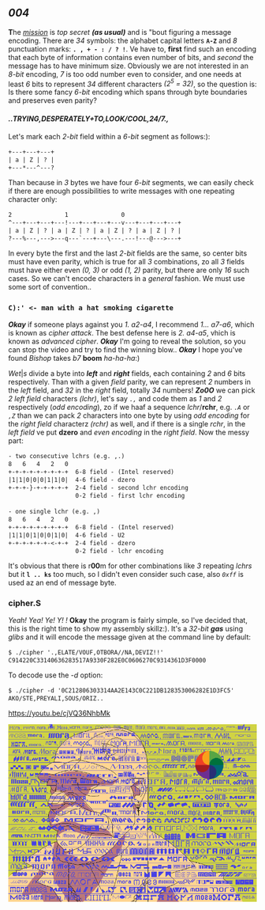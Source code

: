 ## *004*	
**T**he [*mission*](https://ioinformatics.org/files/ioi1989problem4.pdf)
is *top secret* ***(as usual)*** and is "bout figuring a message encoding.
There are *34* symbols: the alphabet capital letters **```A-Z```** and
*8* punctuation marks: **```. , + - : / ? !```**. Ve have to, **first**
find such an encoding that each byte of information contains even number
of bits, and *second* the message has to have minimum size.
Obviously we are not interested in an *8-bit* encoding, *7* is too
odd number even to consider, and one needs at least *6* bits to
represent *34* different characters *(2<sup>5</sup> = 32)*, so the
question is: Is there some fancy *6-bit* encoding which spans
through byte boundaries and preserves even parity?

#### *..TRYING,DESPERATELY+TO,LOOK/COOL,24/7.,*
Let's mark each *2-bit* field within a *6-bit* segment as follows:):
```
+---+---+---+
| a | Z | ? |
+---*---^---?
```
Than because in *3* bytes we have four *6-bit* segments, we can easily
check if there are enough possibilities to write messages with one
repeating character only:
```
2               1               0
^---+---+---+---!---+---+---+---v---+---+---+---+
| a | Z | ? | a | Z | ? | a | Z | ? | a | Z | ? |
?---%---,--->---q---`---+---\---.---!---@--->---+
```
In every byte the first and the last *2-bit* fields are the same, so
center bits must have even parity, which is true for all *3* combinations,
zo all *3* fields must have either even *(0, 3)* or odd *(1, 2)* parity,
but there are only *16* such cases. So we can't encode characters in a
*general* fashion. We must use some sort of convention..

### ```C):' <- man with a hat smoking cigarette```
***Okay*** if someone plays against you *1. a2-a4*, I recommend
*1... a7-a6*, which is known as *cipher attack*. The best defense here
is *2. a4-a5*, vhich is known as *advanced cipher*. ***Okay*** I'm
going to reveal the solution, so you can stop the video and try to find
the winning blow.. ***Okay*** I hope you've found *Bishop* takes *b7*
**boom** *ha-ha-ha*:)

*Wet*|*s* divide a byte into ***left*** and ***right*** fields, each
containing *2* and *6* bits respectively. Than with a given *field* parity,
we can represent *2* numbers in the *left* field, and *32* in the *right*
field, totally *34* numbers!
***Zo0O*** we can pick *2* *left field* characters
*(lchr)*, let's say *```.,```* and code them as *1* and *2* respectively
(*odd encoding*), zo if we haaf a sequence *lchr*/**rchr**, e.g. *```.A```*
or *```,Z```* than we can pack *2* characters into one byte by using *odd
encoding* for the *right field* characterz *(rchr)* as well, and if there is a
single *rchr*, in the *left field* ve put **dzero** and *even encoding* in the
*right field*. Now the messy part:
```
- two consecutive lchrs (e.g. ,.)
8   6   4   2   0 
+-+-+-+-+-+-+-+-+  6-8 field - (Intel reserved)
|1|1|0|0|0|1|1|0|  4-6 field - dzero
+-+-+-}-+-+-+-+-+  2-4 field - second lchr encoding
                   0-2 field - first lchr encoding

- one single lchr (e.g. ,)
8   6   4   2   0 
+-+-+-+-+-+-+-+-+  6-8 field - (Intel reserved)
|1|1|0|1|0|0|1|0|  4-6 field - U2
+-+-+-+-+-+-<-+-+  2-4 field - dzero
                   0-2 field - lchr encoding
```
It's obvious that there is r**00**m for other combinations like *3*
repeating *lchrs* but it **```l .. ks```** too much, so I didn't even
consider such case, also *```0xff```* is used az an end of message byte.

### cipher.S
*Yeah! Yea! Ye! Y! !* **Okay** the program is fairly simple, so I've
decided that, this is the right time to show my assembly skillz:). It's a
*32-bit* ***gas*** using *glibs* and it will encode the message 
given at the command line by default:
```
$ ./cipher '.,ELATE/VOUF,OTBORA//NA,DEVIZ!!'
C914220C33140636283517A9330F282E0C0606270C9314361D3F0000
```
To decode use the *-d* option:
```
$ ./cipher -d '0C212806303314AA2E143C0C221DB128353006282E1D3FC5'
AKO/STE,PREYALI,SOUS/ORIZ..
```
https://youtu.be/cjVQ36NhbMk

![fonts](pix/fonts.png)